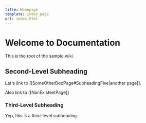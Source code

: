 ```yaml
---
title: Homepage
template: index_page
url: index.html
---
```


# Welcome to Documentation

This is the root of the sample wiki.

## Second-Level Subheading

Let's link to [[SomeOtherDocPage#SubheadingFive|another page]].

Also link to [[NonExistentPage]]

### Third-Level Subheading

Yep, this is a third-level subheading.
